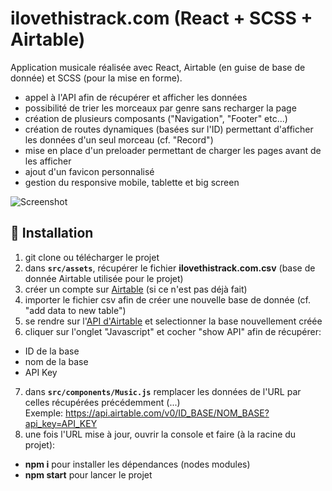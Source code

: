 # ilovethistrack.com (React + SCSS + Airtable)

Application musicale réalisée avec React, Airtable (en guise de base de donnée) et SCSS (pour la mise en forme).
- appel à l'API afin de récupérer et afficher les données
- possibilité de trier les morceaux par genre sans recharger la page
- création de plusieurs composants ("Navigation", "Footer" etc...)
- création de routes dynamiques (basées sur l'ID) permettant d'afficher les données d'un seul morceau (cf. "Record")
- mise en place d'un preloader permettant de charger les pages avant de les afficher
- ajout d'un favicon personnalisé
- gestion du responsive mobile, tablette et big screen


![Screenshot](screenshot.png)

## 🚀 Installation

1. git clone ou télécharger le projet
2. dans **`src/assets`**, récupérer le fichier **ilovethistrack.com.csv** (base de donnée Airtable utilisée pour le projet)
3. créer un compte sur [Airtable](https://drive.google.com/file/d/1CgASOopJozOfaHEMDn0A0qFuaH1kZ6Lc) (si ce n'est pas déjà fait) 
4. importer le fichier csv afin de créer une nouvelle base de donnée (cf. "add data to new table")
5. se rendre sur l'[API d'Airtable](https://airtable.com/api) et selectionner la base nouvellement créée
6. cliquer sur l'onglet "Javascript" et cocher "show API" afin de récupérer:
- ID de la base
- nom de la base
- API Key
7. dans **`src/components/Music.js`** remplacer les données de l'URL par celles récupérées précédemment (...) <br/>
Exemple: https://api.airtable.com/v0/ID_BASE/NOM_BASE?api_key=API_KEY 
8. une fois l'URL mise à jour, ouvrir la console et faire (à la racine du projet):
- **npm i** pour installer les dépendances (nodes modules)
- **npm start** pour lancer le projet
